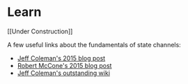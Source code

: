 # Learn

\[\[Under Construction\]\]

A few useful links about the fundamentals of state channels:

* [Jeff Coleman's 2015 blog post](https://www.jeffcoleman.ca/state-channels/)
* [Robert McCone's 2015 blog post](http://www.arcturnus.com/ethereum-lightning-network-and-beyond/)
* [Jeff Coleman's outstanding wiki](https://github.com/ledgerlabs/state-channels/wiki)


